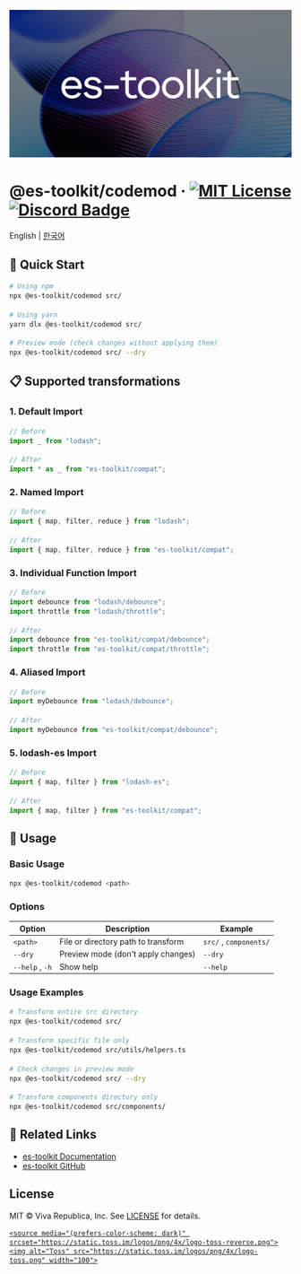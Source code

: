 ![cover](./public/og.png)

# @es-toolkit/codemod &middot; [![MIT License](https://img.shields.io/badge/license-MIT-blue.svg)](https://github.com/toss/slash/blob/main/LICENSE) [![Discord Badge](https://discord.com/api/guilds/1281071127052943361/widget.png?style=shield)](https://discord.gg/vGXbVjP2nY)

English | [한국어](https://github.com/toss/es-toolkit-codemod/blob/main/README-ko_kr.md)

## 🚀 Quick Start

```bash
# Using npm
npx @es-toolkit/codemod src/

# Using yarn
yarn dlx @es-toolkit/codemod src/

# Preview mode (check changes without applying them)
npx @es-toolkit/codemod src/ --dry
```

## 📋 Supported transformations

### 1. Default Import

```javascript
// Before
import _ from "lodash";

// After
import * as _ from "es-toolkit/compat";
```

### 2. Named Import

```javascript
// Before
import { map, filter, reduce } from "lodash";

// After
import { map, filter, reduce } from "es-toolkit/compat";
```

### 3. Individual Function Import

```javascript
// Before
import debounce from "lodash/debounce";
import throttle from "lodash/throttle";

// After
import debounce from "es-toolkit/compat/debounce";
import throttle from "es-toolkit/compat/throttle";
```

### 4. Aliased Import

```javascript
// Before
import myDebounce from "lodash/debounce";

// After
import myDebounce from "es-toolkit/compat/debounce";
```

### 5. lodash-es Import

```javascript
// Before
import { map, filter } from "lodash-es";

// After
import { map, filter } from "es-toolkit/compat";
```

## 🎯 Usage

### Basic Usage

```bash
npx @es-toolkit/codemod <path>
```

### Options

| Option          | Description                         | Example                |
| --------------- | ----------------------------------- | ---------------------- |
| `<path>`        | File or directory path to transform | `src/` , `components/` |
| `--dry`         | Preview mode (don't apply changes)  | `--dry`                |
| `--help` , `-h` | Show help                           | `--help`               |

### Usage Examples

```bash
# Transform entire src directory
npx @es-toolkit/codemod src/

# Transform specific file only
npx @es-toolkit/codemod src/utils/helpers.ts

# Check changes in preview mode
npx @es-toolkit/codemod src/ --dry

# Transform components directory only
npx @es-toolkit/codemod src/components/
```

## 🔗 Related Links

- [es-toolkit Documentation](https://es-toolkit.slash.page)
- [es-toolkit GitHub](https://github.com/toss/es-toolkit)

## License

MIT © Viva Republica, Inc. See [LICENSE](./LICENSE) for details.

<a title="Toss" href="https://toss.im">
  <picture>

    <source media="(prefers-color-scheme: dark)" srcset="https://static.toss.im/logos/png/4x/logo-toss-reverse.png">
    <img alt="Toss" src="https://static.toss.im/logos/png/4x/logo-toss.png" width="100">

  </picture>
</a>
